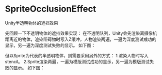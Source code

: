 # SpriteOcclusionEffect
Unity半透明物体的遮挡效果

先回顾一下不透明物体的遮挡效果实现：
在不透明队列，Unity会先渲染离摄像机距离近的物体，渲染阻碍物时写入Z缓冲，人物渲染两遍，一遍为深度测试成功的显示，另一遍为深度测试失败的显示。
如下图：



但以Sprite为代表的半透明物体，则需要采用另外的方式：
1.渲染人物时写入stencil。
2.Sprite渲染两遍，一遍为模版测试成功的显示，另一遍为模版测试失败的显示。
如下图：
